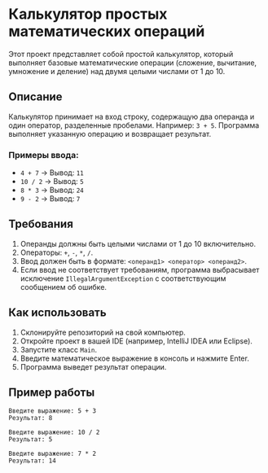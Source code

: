 # Калькулятор простых математических операций

Этот проект представляет собой простой калькулятор, который выполняет базовые математические операции (сложение, вычитание, умножение и деление) над двумя целыми числами от 1 до 10.

## Описание

Калькулятор принимает на вход строку, содержащую два операнда и один оператор, разделенные пробелами. Например: `3 + 5`. Программа выполняет указанную операцию и возвращает результат.

### Примеры ввода:
- `4 + 7` → Вывод: `11`
- `10 / 2` → Вывод: `5`
- `8 * 3` → Вывод: `24`
- `9 - 2` → Вывод: `7`

## Требования

1. Операнды должны быть целыми числами от 1 до 10 включительно.
2. Операторы: `+`, `-`, `*`, `/`.
3. Ввод должен быть в формате: `<операнд1> <оператор> <операнд2>`.
4. Если ввод не соответствует требованиям, программа выбрасывает исключение `IllegalArgumentException` с соответствующим сообщением об ошибке.

## Как использовать

1. Склонируйте репозиторий на свой компьютер.
2. Откройте проект в вашей IDE (например, IntelliJ IDEA или Eclipse).
3. Запустите класс `Main`.
4. Введите математическое выражение в консоль и нажмите Enter.
5. Программа выведет результат операции.

## Пример работы

```plaintext
Введите выражение: 5 + 3
Результат: 8

Введите выражение: 10 / 2
Результат: 5

Введите выражение: 7 * 2
Результат: 14